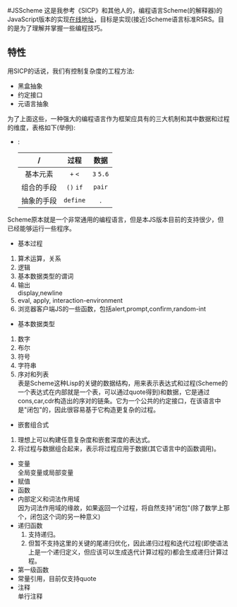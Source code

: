 #JSScheme
这是我参考《SICP》和其他人的，编程语言Scheme(的解释器)的JavaScript版本的实现[在线地址](http://problue.coding.me/jsscheme/)，目标是实现(接近)Scheme语言标准R5RS。目的是为了理解并掌握一些编程技巧。

## 特性
用SICP的话说，我们有控制复杂度的工程方法:
* 黑盒抽象
* 约定接口
* 元语言抽象

为了上面这些，一种强大的编程语言作为框架应具有的三大机制和其中数据和过程的维度，表格如下(举例):
- :

    |/|过程|数据|
    | :---: | :---: | :---: |
    |基本元素|`+` `<`|`3` `5.6`| 
    |组合的手段|`()` `if`|`pair`|
    |抽象的手段|`define`|.|

Scheme原本就是一个非常通用的编程语言，但是本JS版本目前的支持很少，但已经能够运行一些程序。
* 基本过程  
 1. 算术运算，关系
 2. 逻辑
 3. 基本数据类型的谓词
 4. 输出  
  display,newline
 5. eval, apply, interaction-environment
 6. 浏览器客户端JS的一些函数，包括alert,prompt,confirm,random-int
* 基本数据类型  
 1. 数字
 2. 布尔
 3. 符号
 4. 字符串
 5. 序对和列表  
    表是Scheme这种Lisp的关键的数据结构，用来表示表达式和过程(Scheme的一个表达式在内部就是一个表，可以通过quote得到)和数据，它是通过cons,car,cdr构造出的序对的链条。它为一个公共的约定接口，在该语言中是"闭包"的，因此很容易基于它构造更复杂的过程。
* 嵌套组合式  
 1. 理想上可以构建任意复杂度和嵌套深度的表达式。
 2. 将过程与数据组合起来，表示将过程应用于数据(其它语言中的函数调用)。
* 变量  
  全局变量或局部变量
* 赋值
* 函数
* 内部定义和词法作用域  
  因为词法作用域的缘故，如果返回一个过程，将自然支持"闭包"(除了数学上那个，闭包这个词的另一种意义)
* 递归函数  
  1. 支持递归。  
  2. 但暂不支持这里的关键的尾递归优化，因此递归过程和迭代过程(即使语法上是一个递归定义，但应该可以生成迭代计算过程的)都会生成递归计算过程。
* 第一级函数
* 常量引用，目前仅支持quote
* 注释  
单行注释
